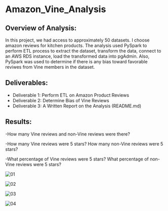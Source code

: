 # Amazon_Vine_Analysis

## Overview of Analysis:
In this project, we had access to approximately 50 datasets. I choose amazon reviews for kitchen products.
The analysis used PySpark to perform ETL process to extract the dataset, transform the data, connect to an AWS RDS instance, load the transformed data into pgAdmin. Also, PySpark was used to determine if there is any bias toward favorable reviwes from Vine members in the dataset.

## Deliverables:
- Deliverable 1: Perform ETL on Amazon Product Reviews
- Deliverable 2: Determine Bias of Vine Reviews
- Deliverable 3: A Written Report on the Analysis (README.md)

## Results: 

-How many Vine reviews and non-Vine reviews were there?

-How many Vine reviews were 5 stars? How many non-Vine reviews were 5 stars?

-What percentage of Vine reviews were 5 stars? What percentage of non-Vine reviews were 5 stars?

![01](https://user-images.githubusercontent.com/108683284/211955376-4c733fc4-e8a8-43c0-a559-782d97ec80d6.png)

![02](https://user-images.githubusercontent.com/108683284/211955418-e40c6f2d-6b80-460c-87b6-c963df763e8d.png)

![03](https://user-images.githubusercontent.com/108683284/211955436-88e8ae39-bb5c-4cc3-814f-83cc386c80b6.png)

![04](https://user-images.githubusercontent.com/108683284/211955454-d530806e-c5f0-4a0f-a0d1-2189dc96ad20.png)
